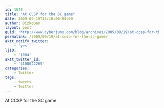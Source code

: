 ```yaml
---
id: 1040
title: "At CCSP for the SC game"
date: 2009-09-19T15:10:00-04:00
author: DizkoDan
layout: post
guid: 'http://www.cyberjunx.com/blog/archives/2009/09/19/at-ccsp-for-the-sc-game/'
permalink: /2009/09/19/at-ccsp-for-the-sc-game/
aktt_notify_twitter:
    - 'yes'
ljID:
    - '1004'
aktt_twitter_id:
    - '4108042265'
categories:
    - Twitter
tags:
    - tweets
    - Twitter
---
```


At CCSP for the SC game